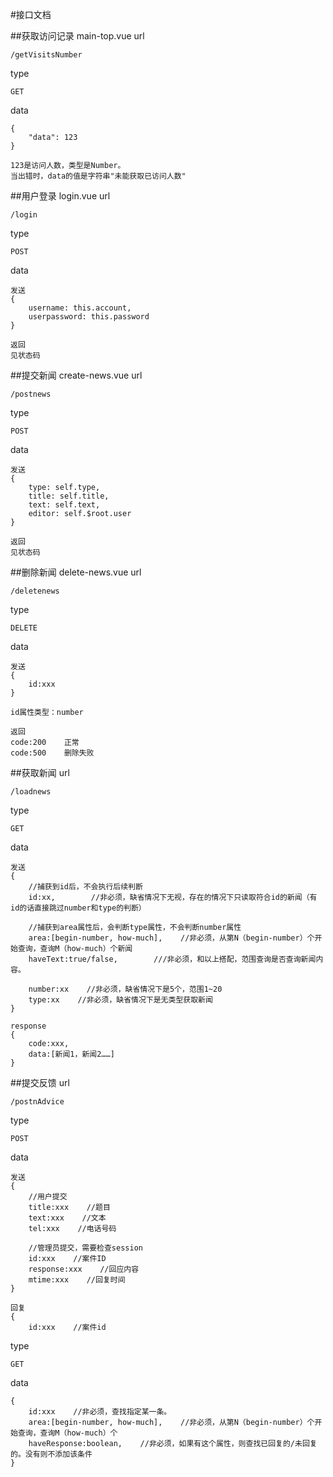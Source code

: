 #接口文档


##获取访问记录    main-top.vue
url

    /getVisitsNumber
    
type

    GET

data

    {
        "data": 123
    }
    
    123是访问人数，类型是Number。
    当出错时，data的值是字符串"未能获取已访问人数"
  

##用户登录    login.vue
url

    /login
    
type

    POST
    
data

    发送
    {
        username: this.account,
        userpassword: this.password
    }
    
    返回
    见状态码
    
##提交新闻    create-news.vue
url

    /postnews
    
type

    POST
    
data

    发送
    {
        type: self.type,
        title: self.title,
        text: self.text,
        editor: self.$root.user
    }
    
    返回
    见状态码
    
##删除新闻    delete-news.vue
url

    /deletenews
    
type

    DELETE
    
data

    发送
    {
        id:xxx
    }
    
    id属性类型：number
    
    返回
    code:200    正常
    code:500    删除失败
    
    
##获取新闻
url

    /loadnews
    
type

    GET

data

    发送
    {
        //捕获到id后，不会执行后续判断
        id:xx,        //非必须，缺省情况下无视，存在的情况下只读取符合id的新闻（有id的话直接跳过number和type的判断）
        
        //捕获到area属性后，会判断type属性，不会判断number属性
        area:[begin-number, how-much],    //非必须，从第N（begin-number）个开始查询，查询M（how-much）个新闻
        haveText:true/false,        ///非必须，和以上搭配，范围查询是否查询新闻内容。
        
        number:xx    //非必须，缺省情况下是5个，范围1~20
        type:xx    //非必须，缺省情况下是无类型获取新闻
    }
    
    response
    {
        code:xxx,
        data:[新闻1，新闻2……]
    }
    

##提交反馈
url

    /postnAdvice
    
type

    POST
    
data

    发送
    {
        //用户提交
        title:xxx    //题目
        text:xxx    //文本
        tel:xxx    //电话号码
        
        //管理员提交，需要检查session
        id:xxx    //案件ID
        response:xxx    //回应内容
        mtime:xxx    //回复时间
    }
    
    回复
    {
        id:xxx    //案件id

type

    GET
    
data

    {
        id:xxx    //非必须，查找指定某一条。
        area:[begin-number, how-much],    //非必须，从第N（begin-number）个开始查询，查询M（how-much）个
        haveResponse:boolean,    //非必须，如果有这个属性，则查找已回复的/未回复的。没有则不添加该条件
    }